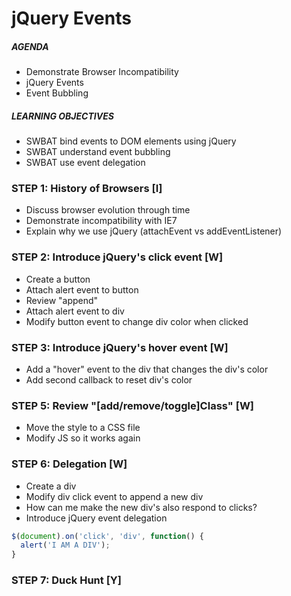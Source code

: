 # jQuery Events

##### AGENDA
- Demonstrate Browser Incompatibility
- jQuery Events
- Event Bubbling

##### LEARNING OBJECTIVES
- SWBAT bind events to DOM elements using jQuery
- SWBAT understand event bubbling
- SWBAT use event delegation

### STEP 1: History of Browsers [I]
- Discuss browser evolution through time
- Demonstrate incompatibility with IE7
- Explain why we use jQuery (attachEvent vs addEventListener)

### STEP 2: Introduce jQuery's click event [W]
- Create a button
- Attach alert event to button
- Review "append"
- Attach alert event to div
- Modify button event to change div color when clicked

### STEP 3: Introduce jQuery's hover event [W]
- Add a "hover" event to the div that changes the div's color
- Add second callback to reset div's color

### STEP 5: Review "[add/remove/toggle]Class" [W]
- Move the style to a CSS file
- Modify JS so it works again

### STEP 6: Delegation [W]
- Create a div
- Modify div click event to append a new div
- How can me make the new div's also respond to clicks?
- Introduce jQuery event delegation

```js
$(document).on('click', 'div', function() {
  alert('I AM A DIV');
}
```

### STEP 7: Duck Hunt [Y]
